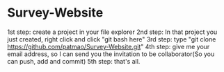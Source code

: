 # Survey-Website
1st step: create a project in your file explorer
2nd step: In that project you just created, right click and click "git bash here"
3rd step: type "git clone https://github.com/patmao/Survey-Website.git"
4th step: give me your email address, so I can send you the invitation to be collaborator(So you can push, add and commit)
5th step: that's all.